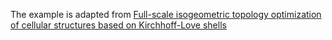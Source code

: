 The example is adapted from [Full-scale isogeometric topology optimization of cellular structures based on Kirchhoff-Love shells](https://www.techscience.com/CMES/v139n3/55627)

